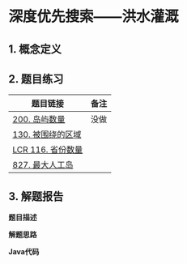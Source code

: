 # 深度优先搜索——洪水灌溉

## 1. 概念定义



## 2. 题目练习

| 题目链接                                                     | 备注 |
| ------------------------------------------------------------ | ---- |
| [200. 岛屿数量](https://leetcode.cn/problems/number-of-islands/) | 没做 |
| [130. 被围绕的区域](https://leetcode.cn/problems/surrounded-regions/) |      |
| [LCR 116. 省份数量](https://leetcode.cn/problems/bLyHh0/)    |      |
| [827. 最大人工岛](https://leetcode.cn/problems/making-a-large-island/) |      |



## 3. 解题报告

**题目描述**

**解题思路**

**Java代码**

```java

```

